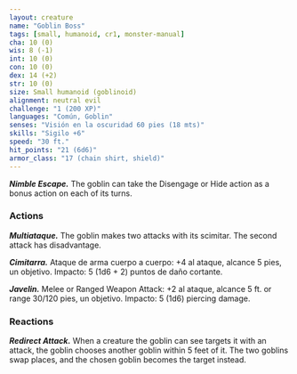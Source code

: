 ```yaml
---
layout: creature
name: "Goblin Boss"
tags: [small, humanoid, cr1, monster-manual]
cha: 10 (0)
wis: 8 (-1)
int: 10 (0)
con: 10 (0)
dex: 14 (+2)
str: 10 (0)
size: Small humanoid (goblinoid)
alignment: neutral evil
challenge: "1 (200 XP)"
languages: "Común, Goblin"
senses: "Visión en la oscuridad 60 pies (18 mts)"
skills: "Sigilo +6"
speed: "30 ft."
hit_points: "21 (6d6)"
armor_class: "17 (chain shirt, shield)"
---
```


***Nimble Escape.*** The goblin can take the Disengage or Hide action as a bonus action on each of its turns.

### Actions

***Multiataque.*** The goblin makes two attacks with its scimitar. The second attack has disadvantage.

***Cimitarra.*** Ataque de arma cuerpo a cuerpo: +4 al ataque, alcance 5 pies, un objetivo. Impacto: 5 (1d6 + 2) puntos de daño cortante.

***Javelin.*** Melee or Ranged Weapon Attack: +2 al ataque, alcance 5 ft. or range 30/120 pies, un objetivo. Impacto: 5 (1d6) piercing damage.

### Reactions

***Redirect Attack.*** When a creature the goblin can see targets it with an attack, the goblin chooses another goblin within 5 feet of it. The two goblins swap places, and the chosen goblin becomes the target instead.
